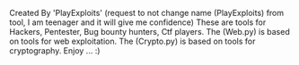 Created By   'PlayExploits' (request to not change name (PlayExploits) from tool, I am teenager and it will give me confidence)
These are tools for Hackers, Pentester, Bug bounty hunters, Ctf players.
The (Web.py) is based on tools for web exploitation.
The (Crypto.py) is based on tools for cryptography.
Enjoy ... :)

